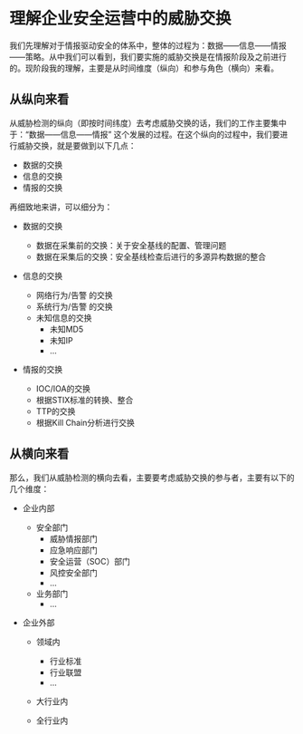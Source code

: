 # 理解企业安全运营中的威胁交换

我们先理解对于情报驱动安全的体系中，整体的过程为：数据——信息——情报——策略。从中我们可以看到，我们要实施的威胁交换是在情报阶段及之前进行的。现阶段我的理解，主要是从时间维度（纵向）和参与角色（横向）来看。



## 从纵向来看

从威胁检测的纵向（即按时间纬度）去考虑威胁交换的话，我们的工作主要集中于：“数据——信息——情报” 这个发展的过程。在这个纵向的过程中，我们要进行威胁交换，就是要做到以下几点：

-   数据的交换
-   信息的交换
-   情报的交换

再细致地来讲，可以细分为：

-   数据的交换
    -   数据在采集前的交换：关于安全基线的配置、管理问题
    -   数据在采集后的交换：安全基线检查后进行的多源异构数据的整合

-   信息的交换 
    -   网络行为/告警 的交换
    -   系统行为/告警 的交换
    -   未知信息的交换
        -   未知MD5
        -   未知IP
        -   ...
-   情报的交换
    -   IOC/IOA的交换
    -   根据STIX标准的转换、整合
    -   TTP的交换
    -   根据Kill Chain分析进行交换



## 从横向来看

那么，我们从威胁检测的横向去看，主要要考虑威胁交换的参与者，主要有以下的几个维度：

-   企业内部

    -   安全部门
        -   威胁情报部门
        -   应急响应部门
        -   安全运营（SOC）部门
        -   风控安全部门
        -   ...
    -   业务部门
        -   ...

-   企业外部

    -   领域内
        -   行业标准
        -   行业联盟
        -   ...

    -   大行业内
    -   全行业内

